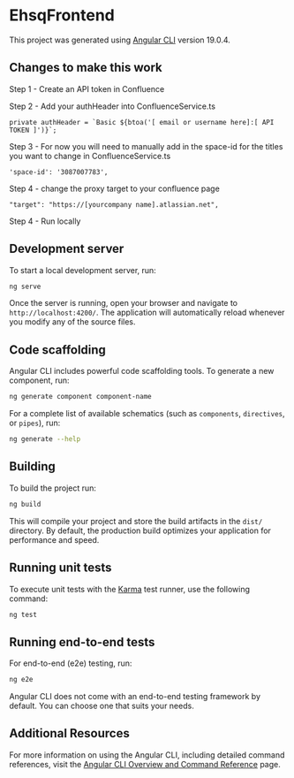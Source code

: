 # EhsqFrontend

This project was generated using [Angular CLI](https://github.com/angular/angular-cli) version 19.0.4.

## Changes to make this work

Step 1 - Create an API token in Confluence 

Step 2 - Add your authHeader into ConfluenceService.ts

    private authHeader = `Basic ${btoa('[ email or username here]:[ API TOKEN ]')}`;

Step 3 -  For now you will need to manually add in the space-id for the titles you want to change in ConfluenceService.ts

    'space-id': '3087007783',

Step 4 -  change the proxy target to your confluence page

    "target": "https://[yourcompany name].atlassian.net",

Step 4 -  Run locally

## Development server

To start a local development server, run:

```bash
ng serve
```

Once the server is running, open your browser and navigate to `http://localhost:4200/`. The application will automatically reload whenever you modify any of the source files.

## Code scaffolding

Angular CLI includes powerful code scaffolding tools. To generate a new component, run:

```bash
ng generate component component-name
```

For a complete list of available schematics (such as `components`, `directives`, or `pipes`), run:

```bash
ng generate --help
```

## Building

To build the project run:

```bash
ng build
```

This will compile your project and store the build artifacts in the `dist/` directory. By default, the production build optimizes your application for performance and speed.

## Running unit tests

To execute unit tests with the [Karma](https://karma-runner.github.io) test runner, use the following command:

```bash
ng test
```

## Running end-to-end tests

For end-to-end (e2e) testing, run:

```bash
ng e2e
```

Angular CLI does not come with an end-to-end testing framework by default. You can choose one that suits your needs.

## Additional Resources

For more information on using the Angular CLI, including detailed command references, visit the [Angular CLI Overview and Command Reference](https://angular.dev/tools/cli) page.
